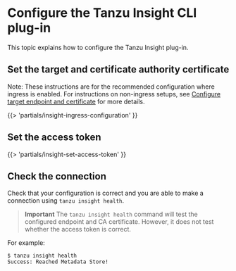 # Configure the Tanzu Insight CLI plug-in

This topic explains how to configure the Tanzu Insight plug-in.

## <a id='set-tar-cert'></a>Set the target and certificate authority certificate

Note: These instructions are for the recommended configuration where ingress is enabled. For instructions on non-ingress setups, see [Configure target endpoint and certificate](../../scst-store/using-encrypted-connection.hbs.md#additional-resources) for more details.

{{> 'partials/insight-ingress-configuration' }}

## <a id='set-access-token'></a>Set the access token

{{> 'partials/insight-set-access-token' }}

## <a id='check-con'></a>Check the connection

Check that your configuration is correct and you are able to make a connection using `tanzu insight health`.

> **Important** The `tanzu insight health` command will test the configured endpoint and CA certificate.
> However, it does not test whether the access token is correct.
> <!--For that you need to use the plug-in to [add](add-data.hbs.md) and [query](query-data.hbs.md) data.-->

For example:

```console
$ tanzu insight health
Success: Reached Metadata Store!
```
